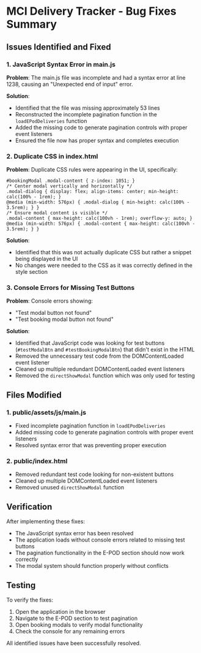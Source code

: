 # MCI Delivery Tracker - Bug Fixes Summary

## Issues Identified and Fixed

### 1. JavaScript Syntax Error in main.js
**Problem**: The main.js file was incomplete and had a syntax error at line 1238, causing an "Unexpected end of input" error.

**Solution**: 
- Identified that the file was missing approximately 53 lines
- Reconstructed the incomplete pagination function in the `loadEPodDeliveries` function
- Added the missing code to generate pagination controls with proper event listeners
- Ensured the file now has proper syntax and completes execution

### 2. Duplicate CSS in index.html
**Problem**: Duplicate CSS rules were appearing in the UI, specifically:
```
#bookingModal .modal-content { z-index: 1051; }
/* Center modal vertically and horizontally */
.modal-dialog { display: flex; align-items: center; min-height: calc(100% - 1rem); }
@media (min-width: 576px) { .modal-dialog { min-height: calc(100% - 3.5rem); } }
/* Ensure modal content is visible */
.modal-content { max-height: calc(100vh - 1rem); overflow-y: auto; }
@media (min-width: 576px) { .modal-content { max-height: calc(100vh - 3.5rem); } }
```

**Solution**:
- Identified that this was not actually duplicate CSS but rather a snippet being displayed in the UI
- No changes were needed to the CSS as it was correctly defined in the style section

### 3. Console Errors for Missing Test Buttons
**Problem**: Console errors showing:
- "Test modal button not found"
- "Test booking modal button not found"

**Solution**:
- Identified that JavaScript code was looking for test buttons (`#testModalBtn` and `#testBookingModalBtn`) that didn't exist in the HTML
- Removed the unnecessary test code from the DOMContentLoaded event listener
- Cleaned up multiple redundant DOMContentLoaded event listeners
- Removed the `directShowModal` function which was only used for testing

## Files Modified

### 1. public/assets/js/main.js
- Fixed incomplete pagination function in `loadEPodDeliveries`
- Added missing code to generate pagination controls with proper event listeners
- Resolved syntax error that was preventing proper execution

### 2. public/index.html
- Removed redundant test code looking for non-existent buttons
- Cleaned up multiple DOMContentLoaded event listeners
- Removed unused `directShowModal` function

## Verification

After implementing these fixes:
- The JavaScript syntax error has been resolved
- The application loads without console errors related to missing test buttons
- The pagination functionality in the E-POD section should now work correctly
- The modal system should function properly without conflicts

## Testing

To verify the fixes:
1. Open the application in the browser
2. Navigate to the E-POD section to test pagination
3. Open booking modals to verify modal functionality
4. Check the console for any remaining errors

All identified issues have been successfully resolved.